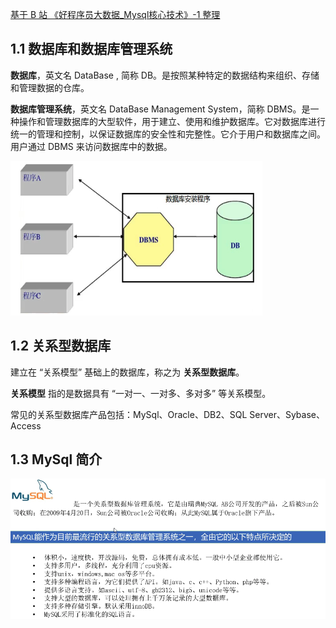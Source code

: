 [基于 B 站 《好程序员大数据_Mysql核心技术》-1 整理](https://www.bilibili.com/video/BV1ut4y1y7tt?from=search&seid=10801019508552053814)

## 1.1 数据库和数据库管理系统

**数据库**，英文名 DataBase , 简称 DB。是按照某种特定的数据结构来组织、存储和管理数据的仓库。

**数据库管理系统**，英文名 DataBase Management System，简称 DBMS。是一种操作和管理数据库的大型软件，用于建立、使用和维护数据库。它对数据库进行统一的管理和控制，以保证数据库的安全性和完整性。它介于用户和数据库之间。用户通过 DBMS 来访问数据库中的数据。

![](pics/1-1-DB和DBMS.png)

## 1.2 关系型数据库

建立在 “关系模型” 基础上的数据库，称之为 **关系型数据库**。

**关系模型** 指的是数据具有 “一对一、一对多、多对多” 等关系模型。

常见的关系型数据库产品包括：MySql、Oracle、DB2、SQL Server、Sybase、Access

## 1.3 MySql 简介

![](pics/1-2-MySql简介.png)